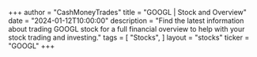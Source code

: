 +++
author = "CashMoneyTrades"
title = "GOOGL | Stock and Overview"
date = "2024-01-12T10:00:00"
description = "Find the latest information about trading GOOGL stock for a full financial overview to help with your stock trading and investing."
tags = [
   "Stocks",
]
layout = "stocks"
ticker = "GOOGL"
+++
